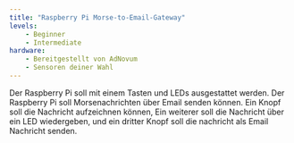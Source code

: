 ```yaml
---
title: "Raspberry Pi Morse-to-Email-Gateway"
levels:
    - Beginner
    - Intermediate
hardware:
    - Bereitgestellt von AdNovum
    - Sensoren deiner Wahl
---
```

Der Raspberry Pi soll mit einem Tasten und LEDs ausgestattet werden. Der Raspberry Pi
soll Morsenachrichten über Email senden können. Ein Knopf soll die Nachricht aufzeichnen
können, Ein weiterer soll die Nachricht über ein LED wiedergeben, und ein dritter Knopf
soll die nachricht als Email Nachricht senden.